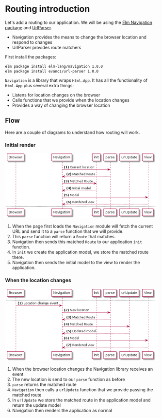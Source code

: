 # Routing introduction

Let's add a routing to our application. We will be using the [Elm Navigation package](http://package.elm-lang.org/packages/elm-lang/navigation/) and [UrlParser](http://package.elm-lang.org/packages/evancz/url-parser/).

- Navigation provides the means to change the browser location and respond to changes
- UrlParser provides route matchers

First install the packages:

```
elm package install elm-lang/navigation 1.0.0
elm package install evancz/url-parser 1.0.0
```

 `Navigation` is a library that wraps `Html.App`. It has all the functionality of `Html.App` plus several extra things:

 - Listens for location changes on the browser
 - Calls functions that we provide when the location changes
 - Provides a way of changing the browser location

## Flow

Here are a couple of diagrams to understand how routing will work.

### Initial render

![Flow](01-intro.png)

1. When the page first loads the `Navigation` module will fetch the current URL and send it to a `parse` function that we will provide.
1. This `parse` function will return a `Route` that matches.
1. Navigation then sends this matched `Route` to our application `init` function.
1. In `init` we create the application model, we store the matched route there.
1. Navigation then sends the initial model to the view to render the application.

### When the location changes

![Flow](01-intro_001.png)

1. When the browser location changes the Navigation library receives an event
1. The new location is send to our `parse` function as before
1. `parse` returns the matched route
1. `Navigation` then calls a `urlUpdate` function that we provide passing the matched route
1. In `urlUpdate` we store the matched route in the application model and return the update model
1. Navigation then renders the application as normal


